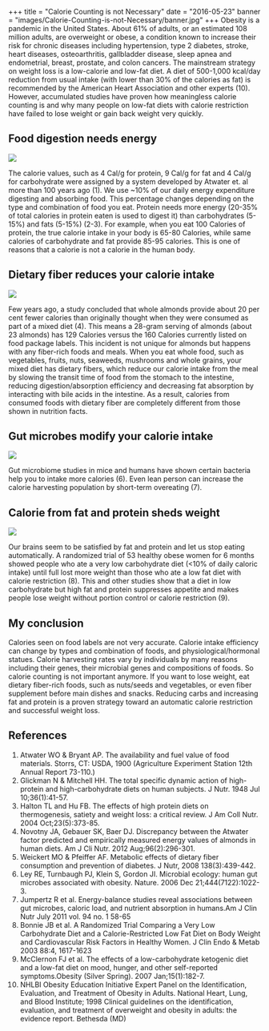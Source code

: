 +++
title  = "Calorie Counting is not Necessary"
date   = "2016-05-23"
banner = "images/Calorie-Counting-is-not-Necessary/banner.jpg"
+++
﻿Obesity is a pandemic in the United States. About 61% of adults, or an estimated 108 million adults, are overweight or obese, a condition known to increase their risk for chronic diseases including hypertension, type 2 diabetes, stroke, heart diseases, osteoarthritis, gallbladder disease, sleep apnea and endometrial, breast, prostate, and colon cancers. The mainstream strategy on weight loss is a low-calorie and low-fat diet. A diet of 500-1,000 kcal/day reduction from usual intake (with lower than 30% of the calories as fat) is recommended by the American Heart Association and other experts (10). However, accumulated studies have proven how meaningless calorie counting is and why many people on low-fat diets with calorie restriction have failed to lose weight or gain back weight very quickly. 
 
## Food digestion needs energy


![](/images/Calorie-Counting-is-not-Necessary/Calorie1.jpg)


The calorie values, such as 4 Cal/g for protein, 9 Cal/g for fat and 4 Cal/g for carbohydrate were assigned by a system developed by Atwater et. al more than 100 years ago (1). We use ~10% of our daily energy expenditure digesting and absorbing food. This percentage changes depending on the type and combination of food you eat. Protein needs more energy (20-35% of total calories in protein eaten is used to digest it) than carbohydrates (5-15%) and fats (5-15%) (2-3). For example, when you eat 100 Calories of protein, the true calorie intake in your body is 65-80 Calories, while same calories of carbohydrate and fat provide 85-95 calories. This is one of reasons that a calorie is not a calorie in the human body.
 
## Dietary fiber reduces your calorie intake


![](/images/Calorie-Counting-is-not-Necessary/Calorie2.jpg)


Few years ago, a study concluded that whole almonds provide about 20 per cent fewer calories than originally thought when they were consumed as part of a mixed diet (4). This means a 28-gram serving of almonds (about 23 almonds) has 129 Calories versus the 160 Calories currently listed on food package labels. This incident is not unique for almonds but happens with any fiber-rich foods and meals. When you eat whole food, such as vegetables, fruits, nuts, seaweeds, mushrooms and whole grains, your mixed diet has dietary fibers, which reduce our calorie intake from the meal by slowing the transit time of food from the stomach to the intestine, reducing digestion/absorption efficiency and decreasing fat absorption by interacting with bile acids in the intestine. As a result, calories from consumed foods with dietary fiber are completely different from those shown in nutrition facts. 


## Gut microbes modify your calorie intake


![](/images/Calorie-Counting-is-not-Necessary/Calorie3.png)


Gut microbiome studies in mice and humans have shown certain bacteria help you to intake more calories (6). Even lean person can increase the calorie harvesting population by short-term overeating (7). 


## Calorie from fat and protein sheds weight


![](/images/Calorie-Counting-is-not-Necessary/Calorie4.jpg)


Our brains seem to be satisfied by fat and protein and let us stop eating automatically. A randomized trial of 53 healthy obese women for 6 months showed people who ate a very low carbohydrate diet (<10% of daily caloric intake) until full lost more weight than those who ate a low fat diet with calorie restriction (8). This and other studies show that a diet in low carbohydrate but high fat and protein suppresses appetite and makes people lose weight without portion control or calorie restriction (9).   


## My conclusion 


Calories seen on food labels are not very accurate. Calorie intake efficiency can change by types and combination of foods, and physiological/hormonal statues. Calorie harvesting rates vary by individuals by many reasons including their genes, their microbial genes and compositions of foods. So calorie counting is not important anymore. If you want to lose weight, eat dietary fiber-rich foods, such as nuts/seeds and vegetables, or even fiber supplement before main dishes and snacks. Reducing carbs and increasing fat and protein is a proven strategy toward an automatic calorie restriction and successful weight loss.  
 
## References


1. Atwater WO & Bryant AP. The availability and fuel value of food materials. Storrs, CT: USDA, 1900 (Agriculture Experiment Station 12th Annual Report 73-110.)
2. Glickman N & Mitchell HH. The total specific dynamic action of high-protein and high-carbohydrate diets on human subjects. J Nutr. 1948 Jul 10;36(1):41-57.
3. Halton TL and Hu FB. The effects of high protein diets on thermogenesis, satiety and weight loss: a critical review. J Am Coll Nutr. 2004 Oct;23(5):373-85.
4. Novotny JA, Gebauer SK, Baer DJ. Discrepancy between the Atwater factor predicted and empirically measured energy values of almonds in human diets. Am J Cli Nutr. 2012 Aug;96(2):296-301.
5. Weickert MO & Pfeiffer AF. Metabolic effects of dietary fiber consumption and prevention of diabetes.  J Nutr, 2008 138(3):439-442.
6. Ley RE, Turnbaugh PJ, Klein S, Gordon JI. Microbial ecology: human gut microbes associated with obesity. Nature. 2006 Dec 21;444(7122):1022-3.
7. Jumpertz R et al. Energy-balance studies reveal associations between gut microbes, caloric load, and nutrient absorption in humans.Am J Clin Nutr July 2011 vol. 94 no. 1 58-65
8. Bonnie JB et al. A Randomized Trial Comparing a Very Low Carbohydrate Diet and a Calorie-Restricted Low Fat Diet on Body Weight and Cardiovascular Risk Factors in Healthy Women. J Clin Endo & Metab 2003 88:4, 1617-1623 
9. McClernon FJ et al. The effects of a low-carbohydrate ketogenic diet and a low-fat diet on mood, hunger, and other self-reported symptoms.Obesity (Silver Spring). 2007 Jan;15(1):182-7.
10. NHLBI Obesity Education Initiative Expert Panel on the Identification, Evaluation, and Treatment of Obesity in Adults. National Heart, Lung, and Blood Institute; 1998 Clinical guidelines on the identification, evaluation, and treatment of overweight and obesity in adults: the evidence report. Bethesda (MD)
